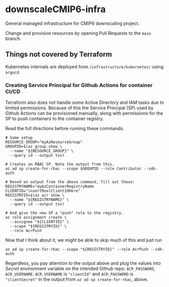 # downscaleCMIP6-infra

General managed infrastructure for CMIP6 downscaling project.

Change and provision resources by opening Pull Requests to the `main` branch.

## Things not covered by Terraform

Kubernetes internals are deployed from `/infrastructure/kubernetes/` using `argocd`.

### Creating Service Principal for Github Actions for container CI/CD

Terraform also does not handle some Active Directory and IAM tasks due to limited permissions. Because of this the Service Principal (SP) used by Github Actions can be provisioned manually, along with permissions for the SP to push containers to the container registry.

Read the full directions before running these commands.

```
# Some setup
RESOURCE_GROUP="myAzResourceGroup"
GROUPID=$(az group show \
  --name "${RESOURCE_GROUP}" \
  --query id --output tsv)

# Creates an RBAC SP. Note the output from this.
az ad sp create-for-rbac --scope $GROUPID --role Contributor --sdk-auth

# Based on output from the above command, fill out these:
REGISTRYNAME="myAzContainerRegistryName
CLIENTID="insertRealClientIdHere"
REGISTRYID=$(az acr show \
  --name "${REGISTRYNAME}" \
  --query id --output tsv)

# And give the new SP a "push" role to the registry.
az role assignment create \
  --assignee "${CLIENTID}" \
  --scope "${REGISTRYID}" \
  --role AcrPush
```

Now that I think about it, we might be able to skip much of this and just run 

```
az ad sp create-for-rbac --scope "${REGISTRYID}" --role AcrPush --sdk-auth
```

Regardless, you pay attention to the output above and plug the values into *Secret* environment variable on the intended Github repo: `ACR_PASSWORD`, `ACR_USERNAME`. `ACR_USERNAME` is `"clientId"` and `ACR_PASSWORD` is
`"clientSecret"` in the output from `az ad sp create-for-rbac`, above.